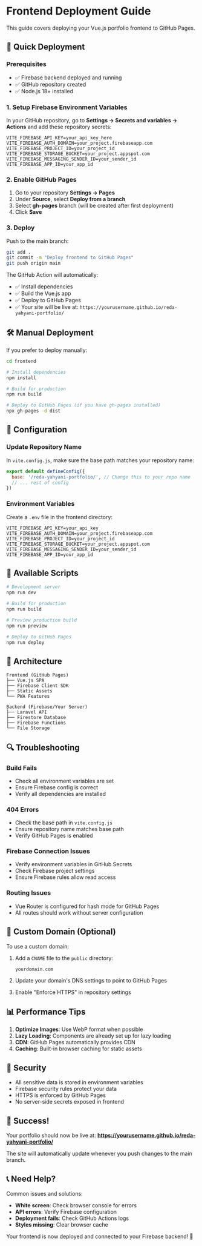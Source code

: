 # Frontend Deployment Guide

This guide covers deploying your Vue.js portfolio frontend to GitHub Pages.

## 🚀 Quick Deployment

### Prerequisites
- ✅ Firebase backend deployed and running
- ✅ GitHub repository created
- ✅ Node.js 18+ installed

### 1. Setup Firebase Environment Variables

In your GitHub repository, go to **Settings → Secrets and variables → Actions** and add these repository secrets:

```
VITE_FIREBASE_API_KEY=your_api_key_here
VITE_FIREBASE_AUTH_DOMAIN=your_project.firebaseapp.com
VITE_FIREBASE_PROJECT_ID=your_project_id
VITE_FIREBASE_STORAGE_BUCKET=your_project.appspot.com
VITE_FIREBASE_MESSAGING_SENDER_ID=your_sender_id
VITE_FIREBASE_APP_ID=your_app_id
```

### 2. Enable GitHub Pages

1. Go to your repository **Settings → Pages**
2. Under **Source**, select **Deploy from a branch**
3. Select **gh-pages** branch (will be created after first deployment)
4. Click **Save**

### 3. Deploy

Push to the main branch:

```bash
git add .
git commit -m "Deploy frontend to GitHub Pages"
git push origin main
```

The GitHub Action will automatically:
- ✅ Install dependencies
- ✅ Build the Vue.js app
- ✅ Deploy to GitHub Pages
- ✅ Your site will be live at: `https://yourusername.github.io/reda-yahyani-portfolio/`

## 🛠️ Manual Deployment

If you prefer to deploy manually:

```bash
cd frontend

# Install dependencies
npm install

# Build for production
npm run build

# Deploy to GitHub Pages (if you have gh-pages installed)
npx gh-pages -d dist
```

## 🔧 Configuration

### Update Repository Name

In `vite.config.js`, make sure the base path matches your repository name:

```javascript
export default defineConfig({
  base: '/reda-yahyani-portfolio/', // Change this to your repo name
  // ... rest of config
})
```

### Environment Variables

Create a `.env` file in the frontend directory:

```env
VITE_FIREBASE_API_KEY=your_api_key
VITE_FIREBASE_AUTH_DOMAIN=your_project.firebaseapp.com
VITE_FIREBASE_PROJECT_ID=your_project_id
VITE_FIREBASE_STORAGE_BUCKET=your_project.appspot.com
VITE_FIREBASE_MESSAGING_SENDER_ID=your_sender_id
VITE_FIREBASE_APP_ID=your_app_id
```

## 📝 Available Scripts

```bash
# Development server
npm run dev

# Build for production
npm run build

# Preview production build
npm run preview

# Deploy to GitHub Pages
npm run deploy
```

## 🎯 Architecture

```
Frontend (GitHub Pages)
├── Vue.js SPA
├── Firebase Client SDK
├── Static Assets
└── PWA Features

Backend (Firebase/Your Server)
├── Laravel API
├── Firestore Database
├── Firebase Functions
└── File Storage
```

## 🔍 Troubleshooting

### Build Fails
- Check all environment variables are set
- Ensure Firebase config is correct
- Verify all dependencies are installed

### 404 Errors
- Check the base path in `vite.config.js`
- Ensure repository name matches base path
- Verify GitHub Pages is enabled

### Firebase Connection Issues
- Verify environment variables in GitHub Secrets
- Check Firebase project settings
- Ensure Firebase rules allow read access

### Routing Issues
- Vue Router is configured for hash mode for GitHub Pages
- All routes should work without server configuration

## 🚀 Custom Domain (Optional)

To use a custom domain:

1. Add a `CNAME` file to the `public` directory:
   ```
   yourdomain.com
   ```

2. Update your domain's DNS settings to point to GitHub Pages

3. Enable "Enforce HTTPS" in repository settings

## 📊 Performance Tips

1. **Optimize Images**: Use WebP format when possible
2. **Lazy Loading**: Components are already set up for lazy loading
3. **CDN**: GitHub Pages automatically provides CDN
4. **Caching**: Built-in browser caching for static assets

## 🔐 Security

- All sensitive data is stored in environment variables
- Firebase security rules protect your data
- HTTPS is enforced by GitHub Pages
- No server-side secrets exposed in frontend

## 🎉 Success!

Your portfolio should now be live at:
**https://yourusername.github.io/reda-yahyani-portfolio/**

The site will automatically update whenever you push changes to the main branch.

## 📞 Need Help?

Common issues and solutions:
- **White screen**: Check browser console for errors
- **API errors**: Verify Firebase configuration
- **Deployment fails**: Check GitHub Actions logs
- **Styles missing**: Clear browser cache

Your frontend is now deployed and connected to your Firebase backend! 🎊 
